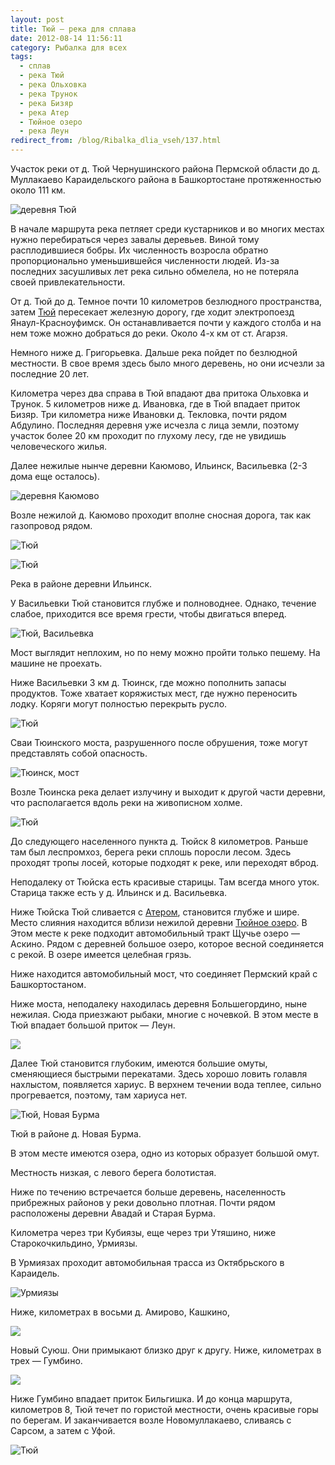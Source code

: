 ```yaml
---
layout: post
title: Тюй — река для сплава
date: 2012-08-14 11:56:11
category: Рыбалка для всех
tags:
  - сплав
  - река Тюй
  - река Ольховка
  - река Трунок
  - река Бизяр
  - река Атер
  - Тюйное озеро
  - река Леун
redirect_from: /blog/Ribalka_dlia_vseh/137.html
---
```

Участок реки от д. Тюй Чернушинского района Пермской области до д. Муллакаево
Караидельского района в Башкортостане протяженностью около 111 км.

![деревня Тюй](http://fishingguru.ru/uploads/images/00/00/01/2012/08/14/2701c7.jpg)

В начале маршрута река петляет среди кустарников и во многих местах
нужно перебираться через завалы деревьев. Виной тому расплодившиеся
бобры. Их численность возросла обратно пропорционально уменьшившейся
численности людей. Из-за последних засушливых лет река сильно обмелела,
но не потеряла своей привлекательности.

От д. Тюй до д. Темное почти 10 километров безлюдного пространства,
затем [Тюй][1] пересекает железную дорогу, где ходит электропоезд
Янаул-Красноуфимск. Он останавливается почти у каждого столба и на
нем тоже можно добраться до реки. Около 4-х км от ст. Агарзя.

Немного ниже д. Григорьевка. Дальше река пойдет по безлюдной местности.
В свое время здесь было много деревень, но они исчезли за последние 20
лет.

Километра через два справа в Тюй впадают два притока Ольховка и Трунок.
5 километров ниже д. Ивановка, где в Тюй впадает приток Бизяр. Три
километра ниже Ивановки д. Текловка, почти рядом Абдулино. Последняя
деревня уже исчезла с лица земли, поэтому участок более 20 км проходит
по глухому лесу, где не увидишь человеческого жилья.

Далее нежилые нынче деревни Каюмово, Ильинск, Васильевка (2-3 дома еще
осталось).

![деревня Каюмово](http://fishingguru.ru/uploads/images/00/00/01/2012/08/14/1df365.jpg)

Возле нежилой д. Каюмово проходит вполне сносная дорога, так как
газопровод рядом.

![Тюй](http://fishingguru.ru/uploads/images/00/00/01/2012/08/14/1e3231.jpg)

![Тюй](http://fishingguru.ru/uploads/images/00/00/01/2012/08/14/9ee522.jpg)

Река в районе деревни Ильинск.

У Васильевки Тюй становится глубже и полноводнее. Однако, течение
слабое, приходится все время грести, чтобы двигаться вперед.

![Тюй,
Васильевка](http://fishingguru.ru/uploads/images/00/00/01/2012/08/14/60ab4f.jpg)

Мост выглядит неплохим, но по нему можно пройти только пешему. На машине
не проехать.

Ниже Васильевки 3 км д. Тюинск, где можно пополнить запасы продуктов.
Тоже хватает коряжистых мест, где нужно переносить лодку. Коряги могут
полностью перекрыть русло.

![Тюй](http://fishingguru.ru/uploads/images/00/00/01/2012/08/14/bfdf56.jpg)

Сваи Тюинского моста, разрушенного после обрушения, тоже могут
представлять собой опасность.

![Тюинск,
мост](http://fishingguru.ru/uploads/images/00/00/01/2012/08/14/04ac6c.jpg)

Возле Тюинска река делает излучину и выходит к другой части деревни, что
располагается вдоль реки на живописном холме.

![Тюй](http://fishingguru.ru/uploads/images/00/00/01/2012/08/14/c85a33.jpg)

До следующего населенного пункта д. Тюйск 8 километров. Раньше там был
леспромхоз, берега реки сплошь поросли лесом. Здесь проходят тропы
лосей, которые подходят к реке, или переходят вброд.

Неподалеку от Тюйска есть красивые старицы. Там всегда много уток.
Старица также есть у д. Ильинск и д. Васильевка.

Ниже Тюйска Тюй сливается с [Атером][2], становится глубже и шире.
Место слияния находится вблизи нежилой деревни [Тюйное озеро][3].
В Этом месте к реке подходит автомобильный тракт Щучье озеро — Аскино.
Рядом с деревней большое озеро, которое весной соединяется с рекой.
В озере имеется целебная грязь.

Ниже находится автомобильный мост, что соединяет Пермский край с
Башкортостаном.

Ниже моста, неподалеку находилась деревня Большегордино, ныне нежилая.
Сюда приезжают рыбаки, многие с ночевкой. В этом месте в Тюй впадает
большой приток — Леун.

![](http://fishingguru.ru/uploads/images/00/00/01/2013/02/21/f9e253.jpg)

Далее Тюй становится глубоким, имеются большие омуты, сменяющиеся
быстрыми перекатами. Здесь хорошо ловить голавля нахлыстом, появляется
хариус. В верхнем течении вода теплее, сильно прогревается, поэтому, там
хариуса нет.

![Тюй, Новая
Бурма](http://fishingguru.ru/uploads/images/00/00/01/2012/08/14/e2fb88.jpg)

Тюй в районе д. Новая Бурма.

В этом месте имеются озера, одно из которых образует большой омут.

Местность низкая, с левого берега болотистая.

Ниже по течению встречается больше деревень, населенность прибрежных
районов у реки довольно плотная. Почти рядом расположены деревни Авадай
и Старая Бурма.

Километра через три Кубиязы, еще через три Утяшино, ниже
Старокочкильдино, Урмиязы.

В Урмиязах проходит автомобильная трасса из Октябрьского в Караидель.

![Урмиязы](http://fishingguru.ru/uploads/images/00/00/01/2012/08/14/8cf005.jpg)

Ниже, километрах в восьми д. Амирово, Кашкино,

![](http://fishingguru.ru/uploads/images/00/00/01/2013/02/21/8001d3.jpg)

Новый Суюш. Они примыкают близко друг к другу. Ниже, километрах в трех —
Гумбино.

![](http://fishingguru.ru/uploads/images/00/00/01/2013/02/21/45e7e6.jpg)

Ниже Гумбино впадает приток Бильгишка. И до конца маршрута, километров
8, Тюй течет по гористой местности, очень красивые горы по берегам. И
заканчивается возле Новомуллакаево, сливаясь с Сарсом, а затем с Уфой.

![Тюй](http://fishingguru.ru/uploads/images/00/00/01/2012/08/14/50275e.jpg)

[1]: /blog/Ribalka_dlia_vseh/27.html
[2]: /blog/sapiski_lubitelia/52.html
[3]: /blog/Ribalka_dlia_vseh/115.html
